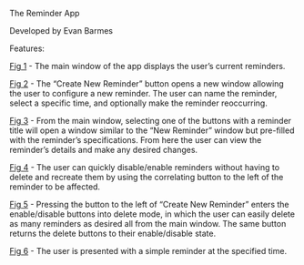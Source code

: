 The Reminder App

Developed by Evan Barmes


Features:

[Fig 1](https://github.com/EvanBarmes/Reminder/blob/master/Figures/Fig1.png) - The main window of the app displays the user’s current reminders.

[Fig 2](https://github.com/EvanBarmes/Reminder/blob/master/Figures/Fig2.png) - The “Create New Reminder” button opens a new window allowing the user to configure a new reminder. The user can name the reminder, select a specific time, and optionally make the reminder reoccurring.

[Fig 3](https://github.com/EvanBarmes/Reminder/blob/master/Figures/Fig3.png) - From the main window, selecting one of the buttons with a reminder title will open a window similar to the “New Reminder” window but pre-filled with the reminder’s specifications. From here the user can view the reminder’s details and make any desired changes.

[Fig 4](https://github.com/EvanBarmes/Reminder/blob/master/Figures/Fig4.png) - The user can quickly disable/enable reminders without having to delete and recreate them by using the correlating button to the left of the reminder to be affected.

[Fig 5](https://github.com/EvanBarmes/Reminder/blob/master/Figures/Fig5.png) - Pressing the button to the left of “Create New Reminder” enters the enable/disable buttons into delete mode, in which the user can easily delete as many reminders as desired all from the main window. The same button returns the delete buttons to their enable/disable state.

[Fig 6](https://github.com/EvanBarmes/Reminder/blob/master/Figures/Fig6.png) - The user is presented with a simple reminder at the specified time.
